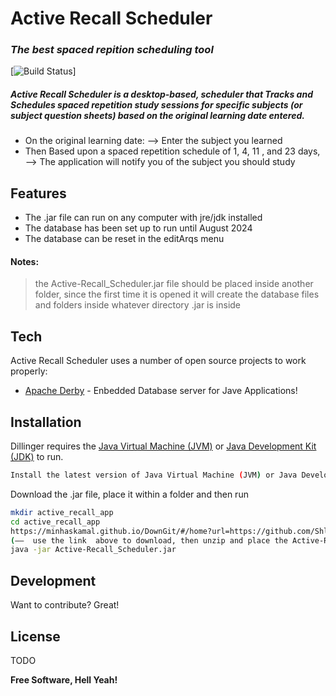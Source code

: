 # Active Recall Scheduler

### _The best spaced repition scheduling tool_

[![Build Status](https://github.com/ShlomoStept/Active-Recall-Scheduler/blob/main/.github/workflows/gradle-publish.yml/badge.svg?branch=master)] 

##### Active Recall Scheduler is a desktop-based, scheduler that Tracks and Schedules spaced repetition study sessions for specific subjects (or subject question sheets) based on the original learning date entered.

- On the original learning date:  ––>  Enter the subject you learned 
- Then Based upon a spaced repetition schedule of 1, 4, 11 , and 23 days,  ––>  The application will notify you of the subject you should study



## Features

-  The .jar file can run on any computer with jre/jdk installed 
-  The database has been set up to run until August 2024
-  The database can be reset in the editArqs menu 



#### Notes: 
> the Active-Recall_Scheduler.jar file should be placed inside another folder, 
> since the first time it is opened it will create the database files and folders inside whatever directory .jar is inside



## Tech

Active Recall Scheduler uses a number of open source projects to work properly:

- [Apache Derby] - Enbedded Database server for Jave Applications!





## Installation

Dillinger requires the [Java Virtual Machine (JVM)](https://www.java.com/en/download/manual.jsp)  or [Java Development Kit (JDK)](https://www.oracle.com/java/technologies/javase-downloads.html) to run.
```sh
Install the latest version of Java Virtual Machine (JVM) or Java Development Kit (JDK)
```
Download the .jar file, place it within a folder and then run

```sh
mkdir active_recall_app
cd active_recall_app
https://minhaskamal.github.io/DownGit/#/home?url=https://github.com/ShlomoStept/Active-Recall-Scheduler/tree/main/Working%20Application/Active-Recall%20Scheduler 
(––  use the link  above to download, then unzip and place the Active-Recall_Scheduler.jar file in active_recall_app folder  ––)
java -jar Active-Recall_Scheduler.jar
```



## Development

Want to contribute? Great!

## License
TODO


**Free Software, Hell Yeah!**

[//]: # (These are reference links used in the body of this note and get stripped out when the markdown processor does its job. There is no need to format nicely because it shouldn't be seen. Thanks SO - http://stackoverflow.com/questions/4823468/store-comments-in-markdown-syntax)

   [dill]: <https://github.com/joemccann/dillinger>
   [Apache Derby]: <https://db.apache.org/derby/>


